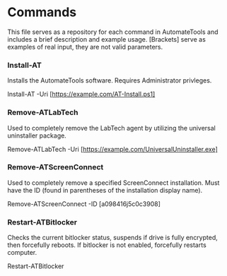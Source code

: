 # Commands
This file serves as a repository for each command in AutomateTools and includes a brief description and example usage.
[Brackets] serve as examples of real input, they are not valid parameters.

### Install-AT
Installs the AutomateTools software. Requires Administrator privleges. 

Install-AT -Uri [https://example.com/AT-Install.ps1]

### Remove-ATLabTech
Used to completely remove the LabTech agent by utilizing the universal uninstaller package.

Remove-ATLabTech -Uri [https://example.com/UniversalUninstaller.exe]

### Remove-ATScreenConnect
Used to completely remove a specified ScreenConnect installation. Must have the ID (found in parentheses of the installation display name).

Remove-ATScreenConnect -ID [a098416j5c0c3908]

### Restart-ATBitlocker
Checks the current bitlocker status, suspends if drive is fully encrypted, then forcefully reboots. If bitlocker is not enabled, forcefully restarts computer.

Restart-ATBitlocker
